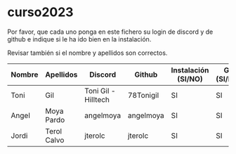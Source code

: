 # curso2023

Por favor, que cada uno ponga en este fichero su login de discord y de github e indique si le ha ido bien en la instalación.

Revisar también si el nombre y apellidos son correctos.

| Nombre | Apellidos | Discord | Github | Instalación (SI/NO) | Git (SI/NO) |
| -- | -- | -- | -- | -- | -- |
| Toni | Gil | Toni Gil - Hilltech | 78Tonigil | SI | SI|
| Angel | Moya Pardo | angelmoya | angelmoya | SI | SI |
| Jordi | Terol Calvo | jterolc | jterolc | SI | SI |
